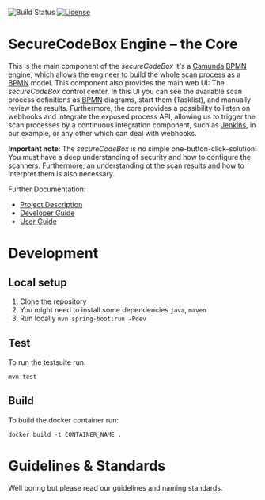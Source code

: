   ![Build Status](https://travis-ci.com/secureCodeBox/engine.svg?token=N5PJUt4SAUxNTYFZNtLj&branch=develop) 
  [![License](https://img.shields.io/badge/License-Apache%202.0-blue.svg)](https://opensource.org/licenses/Apache-2.0)
 
 # SecureCodeBox Engine – the Core
 
This is the main component of the _secureCodeBox_ it's a [Camunda][camunda] [BPMN][bpmn] engine, which allows the engineer to build the whole scan process as a [BPMN][bpmn] model. This component also provides the main web UI: The _secureCodeBox_ control center. In this UI you can see the available scan process definitions as [BPMN][bpmn] diagrams, start them (Tasklist), and manually review the results. Furthermore, the core provides a possibility to listen on webhooks and integrate the exposed process API, allowing us to trigger the scan processes by a continuous integration component, such as [Jenkins][jenkins], in our example, or any other which can deal with webhooks.
 
 **Important note**: The _secureCodeBox_ is no simple one-button-click-solution! You must have a deep understanding of security and how to configure the scanners. Furthermore, an understanding ot the scan results and how to interpret them is also necessary.
 
 Further Documentation: 
 * [Project Description][scb-project]
 * [Developer Guide][scb-developer-guide]
 * [User Guide][scb-user-guide]
 
# Development

## Local setup

1.  Clone the repository
2.  You might need to install some dependencies `java`, `maven`
3.  Run locally `mvn spring-boot:run -Pdev`

## Test

To run the testsuite run:

`mvn test`

## Build

To build the docker container run:

`docker build -t CONTAINER_NAME .`

# Guidelines & Standards
Well boring but please read our guidelines and naming standards.

[scb-project]:              https://github.com/secureCodeBox/secureCodeBox
[scb-developer-guide]:      https://github.com/secureCodeBox/starter/blob/master/docs/developer-guide/README.md
[scb-developer-guidelines]: https://github.com/secureCodeBox/starter/blob/master/docs/developer-guide/README.md#guidelines
[scb-user-guide]:           https://github.com/secureCodeBox/starter/tree/master/docs/user-guide

[camunda]:                  https://camunda.com/de/
[bpmn]:                     https://en.wikipedia.org/wiki/Business_Process_Model_and_Notation
[jenkins]:                  https://jenkins.io/

[docker]:                   https://www.docker.com/
[beta-testers]:             https://www.securecodebox.io/
[owasp]:                    https://www.owasp.org/index.php/Main_Page
